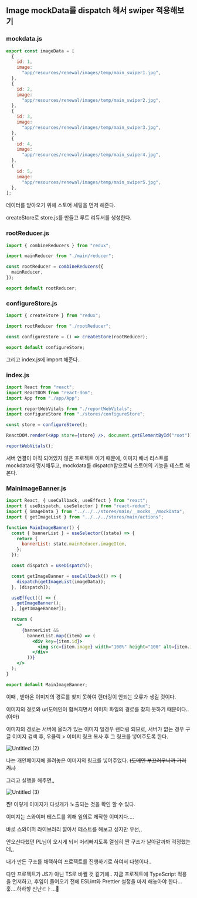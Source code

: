 ## Image mockData를 dispatch 해서 swiper 적용해보기

### mockdata.js

```jsx
export const imageData = [
  {
    id: 1,
    image:
      "app/resources/renewal/images/temp/main_swiper1.jpg",
  },
  {
    id: 2,
    image:
      "app/resources/renewal/images/temp/main_swiper2.jpg",
  },
  {
    id: 3,
    image:
      "app/resources/renewal/images/temp/main_swiper3.jpg",
  },
  {
    id: 4,
    image:
      "app/resources/renewal/images/temp/main_swiper4.jpg",
  },
  {
    id: 5,
    image:
      "app/resources/renewal/images/temp/main_swiper5.jpg",
  },
];
```

데이터를 받아오기 위해 스토어 세팅을 먼저 해준다. 

createStore로 store.js를 만들고 루트 리듀서를 생성한다.

### rootReducer.js

```jsx
import { combineReducers } from "redux";

import mainReducer from "./main/reducer";

const rootReducer = combineReducers({
  mainReducer,
});

export default rootReducer;
```

### configureStore.js

```jsx
import { createStore } from "redux";

import rootReducer from "./rootReducer";

const configureStore = () => createStore(rootReducer);

export default configureStore;
```

그리고 index.js에 import 해준다..

### index.js

```jsx
import React from "react";
import ReactDOM from "react-dom"; 
import App from "./app/App";

import reportWebVitals from "./reportWebVitals";
import configureStore from "./stores/configureStore";

const store = configureStore();

ReactDOM.render(<App store={store} />, document.getElementById("root"));

reportWebVitals();
```

서버 연결이 아직 되어있지 않은 프로젝트 이기 때문에, 이미지 배너 리스트를 mockdata에 명시해두고, mockdata를 dispatch함으로써 스토어의 기능을 테스트 해본다.

### MainImageBanner.js

```jsx
import React, { useCallback, useEffect } from "react";
import { useDispatch, useSelector } from "react-redux";
import { imageData } from "../../../stores/main/__mocks__/mockData";
import { getImageList } from "../../../stores/main/actions";

function MainImageBanner() {
  const { bannerList } = useSelector((state) => {
    return {
      bannerList: state.mainReducer.imageItem,
    };
  });

  const dispatch = useDispatch();

  const getImageBanner = useCallback(() => {
    dispatch(getImageList(imageData));
  }, [dispatch]);

  useEffect(() => {
    getImageBanner();
  }, [getImageBanner]);

  return (
    <>
      {bannerList &&
        bannerList.map((item) => (
          <div key={item.id}>
            <img src={item.image} width="100%" height="100" alt={item.id}></img>
          </div>
        ))}
    </>
  );
}

export default MainImageBanner;
```

이때 , 받아온 이미지의 경로를 찾지 못하여 렌더링이 안되는 오류가 생길 것이다.

이미지의 경로와 url도메인이 합쳐지면서 이미지 파일의 경로를 찾지 못하기 때문이다..(아마)

이미지의 경로는 서버에 올라가 있는 이미지 일경우 렌더링 되므로, 서버가 없는 경우 구글 이미지 검색 후, 우클릭 > 이미지 링크 복사 후 그 링크를 넣어주도록 한다.

![Untitled (2)](https://user-images.githubusercontent.com/58289110/105854846-be263500-602a-11eb-8b84-8cf158cb0efd.png)

나는  개인페이지에 올려놓은 이미지의 링크를 넣어주었다. ~~(도메인 부끄러우니까 가리기..)~~

그리고 실행을 해주면,,

![Untitled (3)](https://user-images.githubusercontent.com/58289110/105854849-bebecb80-602a-11eb-8f74-ed2c84a3ec3e.png)

쨘! 이렇게 이미지가 다섯개가 노출되는 것을 확인 할 수 있다.

이미지는 스와이퍼 테스트를 위해 임의로 제작한 이미지다....

바로 스와이퍼 라이브러리 깔아서 테스트를 해보고 싶지만 우선,, 

안오신다했던 PL님이 오시게 되서 머리빠지도록 열심히 짠 구조가 날아갈까봐 걱정했는데,, 

내가 만든 구조를 채택하여 프로젝트를 진행하기로 하여서 다행이다..

다만 프로젝트가 JS가 아닌 TS로 바뀔 것 같기에..  지금 프로젝트에 TypeScript 적용을 먼저하고, 후임이 들어오기 전에 ESLint와 Prettier 설정을 마저 해놓아야 한다... 훟....하하핳 신난ㄷㅏ...🤑
